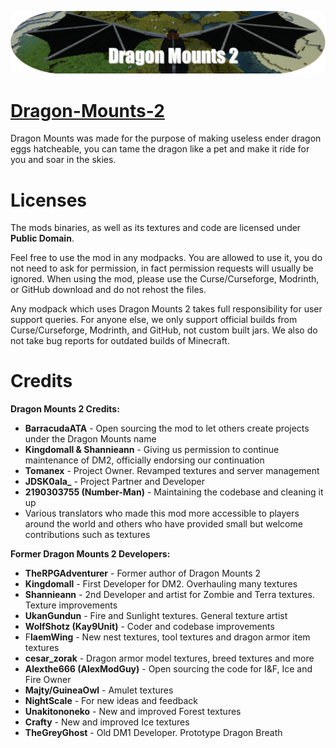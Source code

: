 ![LOGO](src/main/resources/logo.png)

# [Dragon-Mounts-2](https://www.curseforge.com/minecraft/mc-mods/dragon-mounts-2)
Dragon Mounts was made for the purpose of making useless ender dragon eggs hatcheable, you can tame the dragon like a pet and make it ride for you and soar in the skies.
# Licenses
The mods binaries, as well as its textures and code are licensed under **Public Domain**.

Feel free to use the mod in any modpacks. You are allowed to use it, you do not need to ask for permission, in fact permission requests will usually be ignored. When using the mod, please use the Curse/Curseforge, Modrinth, or GitHub download and do not rehost the files.

Any modpack which uses Dragon Mounts 2 takes full responsibility for user support queries.
For anyone else, we only support official builds from Curse/Curseforge, Modrinth, and GitHub, not custom built jars. We also do not take bug reports for outdated builds of Minecraft.
# Credits
**Dragon Mounts 2 Credits:**
- **BarracudaATA** - Open sourcing the mod to let others create projects under the Dragon Mounts name
- **Kingdomall & Shannieann** - Giving us permission to continue maintenance of DM2, officially endorsing our continuation
- **Tomanex** - Project Owner. Revamped textures and server management
- **JDSK0ala_** - Project Partner and Developer
- **2190303755 (Number-Man)** - Maintaining the codebase and cleaning it up
- Various translators who made this mod more accessible to players around the world and others who have provided small but welcome contributions such as textures

**Former Dragon Mounts 2 Developers:**
- **TheRPGAdventurer** - Former author of Dragon Mounts 2
- **Kingdomall** - First Developer for DM2. Overhauling many textures
- **Shannieann** - 2nd Developer and artist for Zombie and Terra textures. Texture improvements
- **UkanGundun** - Fire and Sunlight textures. General texture artist
- **WolfShotz (Kay9Unit)** - Coder and codebase improvements
- F**laemWing** - New nest textures, tool textures and dragon armor item textures
- **cesar_zorak** - Dragon armor model textures, breed textures and more
- **Alexthe666 (AlexModGuy)** - Open sourcing the code for I&F, Ice and Fire Owner
- **Majty/GuineaOwl** - Amulet textures
- **NightScale** - For new ideas and feedback
- **Unakitononeko** - New and improved Forest textures
- **Crafty** - New and improved Ice textures
- **TheGreyGhost** - Old DM1 Developer. Prototype Dragon Breath
